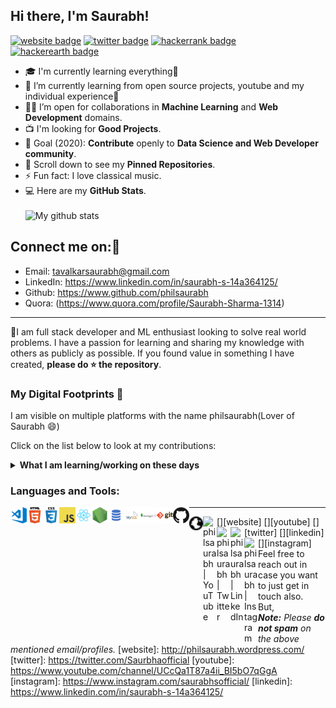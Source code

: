 ## Hi there, I'm Saurabh!
[![website badge](https://img.shields.io/badge/website-philsaurabh-yellow?style=flat-square)](https://philsaurabh.wordpress.com)
[![twitter badge](https://img.shields.io/badge/twitter-@saurabhaofficial-blue?style=flat-square&logo=twitter)](https://twitter.com/saurbhaofficial)
[![hackerrank badge](https://img.shields.io/badge/hackerrank.com-philsaurabh-black?style=flat-square&logo=hackerrank)](https://www.hackerrank.com/philsaurabh)
[![hackerearth badge](https://img.shields.io/badge/hackerearth-@philsautabh-magenta?style=flat-square&logo=hackerearth)](https://www.hackerearth.com/@philsaurabh)


- 🎓 I'm currently learning everything🤣
- 🌱 I’m currently learning from open source projects, youtube and my individual experience📕
- 🤝🏻 I’m open for collaborations in **Machine Learning** and **Web Development** domains.
- 📺 I'm looking for **Good Projects**.
- 🥅 Goal (2020): **Contribute** openly to **Data Science and Web Developer community**.
- 📌 Scroll down to see my **Pinned Repositories**.
- ⚡ Fun fact: I love classical music.
- 💻 Here are my **GitHub Stats**.<br/><br/>
![My github stats](https://github-readme-stats.vercel.app/api?username=philsaurabh&hide=contribs,prs&show_icons=true&hide_border=true&title_color=888)

## Connect me on:👯
- Email: tavalkarsaurabh@gmail.com
- LinkedIn: https://www.linkedin.com/in/saurabh-s-14a364125/
- Github: https://www.github.com/philsaurabh
- Quora: (https://www.quora.com/profile/Saurabh-Sharma-1314)
<hr />



🔭I am full stack developer and ML enthusiast looking to solve real world problems. I have a passion for learning and sharing my knowledge with others as publicly as possible. 
If you found value in something I have created, **please do ⭐ the repository**.

### My Digital Footprints 🌱

I am visible on multiple platforms with the name philsaurabh(Lover of Saurabh 😄) 

Click on the list below to look at my contributions:

<details>
 <summary><strong>What I am learning/working on these days</strong></summary>
   - Hackerrank<br/>
   - Hackerearth<br/>
   - Working on open source projects <br/>
   - Quora<br/>
   - Machine Learning and Full Stack Development.
</details>




### Languages and Tools:

<img align="left" alt="Visual Studio Code" width="26px" src="https://raw.githubusercontent.com/github/explore/80688e429a7d4ef2fca1e82350fe8e3517d3494d/topics/visual-studio-code/visual-studio-code.png" />
<img align="left" alt="HTML5" width="26px" src="https://raw.githubusercontent.com/github/explore/80688e429a7d4ef2fca1e82350fe8e3517d3494d/topics/html/html.png" />
<img align="left" alt="CSS3" width="26px" src="https://raw.githubusercontent.com/github/explore/80688e429a7d4ef2fca1e82350fe8e3517d3494d/topics/css/css.png" />
<img align="left" alt="JavaScript" width="26px" src="https://raw.githubusercontent.com/github/explore/80688e429a7d4ef2fca1e82350fe8e3517d3494d/topics/javascript/javascript.png" />
<img align="left" alt="React" width="26px" src="https://raw.githubusercontent.com/github/explore/80688e429a7d4ef2fca1e82350fe8e3517d3494d/topics/react/react.png" />
<img align="left" alt="Node.js" width="26px" src="https://raw.githubusercontent.com/github/explore/80688e429a7d4ef2fca1e82350fe8e3517d3494d/topics/nodejs/nodejs.png" />
<img align="left" alt="SQL" width="26px" src="https://raw.githubusercontent.com/github/explore/80688e429a7d4ef2fca1e82350fe8e3517d3494d/topics/sql/sql.png" />
<img align="left" alt="MySQL" width="26px" src="https://raw.githubusercontent.com/github/explore/80688e429a7d4ef2fca1e82350fe8e3517d3494d/topics/mysql/mysql.png" />
<img align="left" alt="MongoDB" width="26px" src="https://raw.githubusercontent.com/github/explore/80688e429a7d4ef2fca1e82350fe8e3517d3494d/topics/mongodb/mongodb.png" />
<img align="left" alt="Git" width="26px" src="https://raw.githubusercontent.com/github/explore/80688e429a7d4ef2fca1e82350fe8e3517d3494d/topics/git/git.png" />
<img align="left" alt="GitHub" width="26px" src="https://raw.githubusercontent.com/github/explore/78df643247d429f6cc873026c0622819ad797942/topics/github/github.png" />
<hr />

[<img align="left" alt="philsaurabh.wordpress.com" width="22px" src="https://raw.githubusercontent.com/iconic/open-iconic/master/svg/globe.svg" />][website]
[<img align="left" alt="philsaurabh | YouTube" width="22px" src="https://cdn.jsdelivr.net/npm/simple-icons@v3/icons/youtube.svg" />][youtube]
[<img align="left" alt="philsaurabh | Twitter" width="22px" src="https://cdn.jsdelivr.net/npm/simple-icons@v3/icons/twitter.svg" />][twitter]
[<img align="left" alt="philsaurabh | LinkedIn" width="22px" src="https://cdn.jsdelivr.net/npm/simple-icons@v3/icons/linkedin.svg" />][linkedin]
[<img align="left" alt="philsaurabh | Instagram" width="22px" src="https://cdn.jsdelivr.net/npm/simple-icons@v3/icons/instagram.svg" />][instagram]
Feel free to reach out in case you want to just get in touch also.<br/>
But,<br/>
_**Note:** Please **do not spam** on the above mentioned email/profiles._
[website]: http://philsaurabh.wordpress.com/
[twitter]: https://twitter.com/Saurbhaofficial
[youtube]: https://www.youtube.com/channel/UCcQa1T87a4ii_BI5bO7qGgA
[instagram]: https://www.instagram.com/saurabhsofficial/
[linkedin]: https://www.linkedin.com/in/saurabh-s-14a364125/
